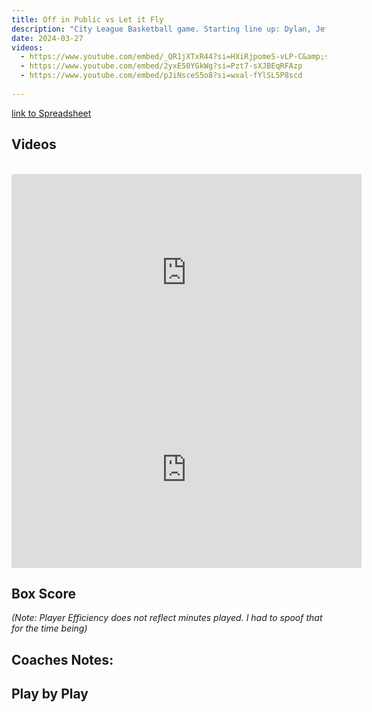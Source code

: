 ```yaml
---
title: Off in Public vs Let it Fly
description: "City League Basketball game. Starting line up: Dylan, Jeff, Ev, Kelo, Ryan"
date: 2024-03-27
videos:
  - https://www.youtube.com/embed/_QR1jXTxR44?si=HXiRjpomeS-vLP-C&amp;start=58
  - https://www.youtube.com/embed/2yxE50YGkWg?si=Pzt7-sXJBEqRFAzp
  - https://www.youtube.com/embed/pJiNsceS5o8?si=wxal-fYlSL5P8scd
  
---
```


[link to Spreadsheet]()

<h2 id="videos" class="max-w-lg mt-4 text-2xl font-semibold leading-tight text-gray-800 dark:text-white"> Videos </h2>

<br>
<iframe width="560" height="315" src="https://www.youtube.com/embed/2yxE50YGkWg?si=Pzt7-sXJBEqRFAzp" title="YouTube video player" frameborder="0" allow="accelerometer; autoplay; clipboard-write; encrypted-media; gyroscope; picture-in-picture; web-share" referrerpolicy="strict-origin-when-cross-origin" allowfullscreen></iframe>
<br>
<iframe width="560" height="315" src="https://www.youtube.com/embed/pJiNsceS5o8?si=wxal-fYlSL5P8scd" title="YouTube video player" frameborder="0" allow="accelerometer; autoplay; clipboard-write; encrypted-media; gyroscope; picture-in-picture; web-share" referrerpolicy="strict-origin-when-cross-origin" allowfullscreen></iframe>
<br>


<h2 id="box-score" class="max-w-lg mt-4 text-2xl font-semibold leading-tight text-gray-800 dark:text-white"> Box Score </h2>


*(Note: Player Efficiency does not reflect minutes played. I had to spoof that for the time being)*

<h2 id="box-score" class="max-w-lg mt-4 text-2xl font-semibold leading-tight text-gray-800 dark:text-white"> Coaches Notes:</h2>

<h2 id="play-by-play" class="max-w-lg mt-4 text-2xl font-semibold leading-tight text-gray-800 dark:text-white"> Play by Play </h2>


